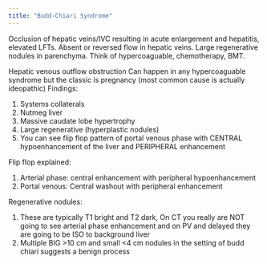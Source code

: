 ```yaml
---
title: "Budd-Chiari Syndrome"
---
```

Occlusion of hepatic veins/IVC resulting in acute enlargement and hepatitis, elevated LFTs. Absent or reversed flow in hepatic veins. Large regenerative nodules in parenchyma. Think of hypercoaguable, chemotherapy, BMT.

Hepatic venous outflow obstruction 
Can happen in any hypercoaguable syndrome but the classic is pregnancy (most common cause is actually ideopathic)
Findings:
1. Systems collaterals
2. Nutmeg liver
3. Massive caudate lobe hypertrophy
4. Large regenerative (hyperplastic nodules)
5. You can see flip flop pattern of portal venous phase with CENTRAL hypoenhancement of the liver and PERIPHERAL enhancement 

Flip flop explained:
1. Arterial phase: central enhancement with peripheral hypoenhancement
2. Portal venous: Central washout with peripheral enhancement

Regenerative nodules:
1. These are typically T1 bright and T2 dark, On CT you really are NOT going to see arterial phase enhancement and on PV and delayed they are going to be ISO to background liver
2. Multiple BIG &gt;10 cm and small &lt;4 cm nodules in the setting of budd chiari suggests a benign process

